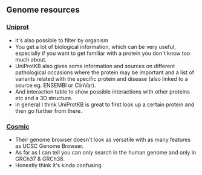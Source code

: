 ## Genome resources

### [Uniprot](https://www.uniprot.org/)
* it's also possible to filter by organism
* You get a lot of biological information, which can be very useful, especially if you want to get familiar with a protein you don't know too much about.
* UniProtKB also gives some information and sources on different pathological occasions where the protein may be important and a list of variants related with the specific protein and disease (also linked to a source eg. ENSEMBl or ClinVar).
* And interaction table to show possible interactions with other proteins etc and a 3D structure.
* in general I think UniProtKB is great to first look up a certain protein and then go further from there.


### [Cosmic](https://cancer.sanger.ac.uk/cosmic/browse/genome#)
* Their genome browser doesn't look as versatile with as many features as UCSC Genome Browser. 
* As far as I can tell you can only search in the human genome and only in GRCh37 & GRCh38.
* Honestly think it's kinda confusing
